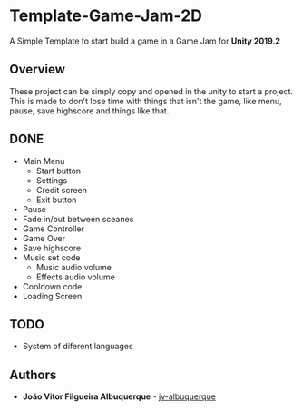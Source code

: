 # Template-Game-Jam-2D
A Simple Template to start build a game in a Game Jam for **Unity 2019.2**

## Overview

These project can be simply copy and opened in the unity to start a project. This is made to don't lose time with things that isn't the game, like menu, pause, save highscore and things like that.

## DONE
* Main Menu
  * Start button
  * Settings
  * Credit screen
  * Exit button
* Pause
* Fade in/out between sceanes
* Game Controller
* Game Over
* Save highscore
* Music set code
	* Music audio volume
	* Effects audio volume
* Cooldown code
* Loading Screen

## TODO
* System of diferent languages

## Authors
* **João Vitor Filgueira Albuquerque** - [jv-albuquerque](https://github.com/jv-albuquerque)
